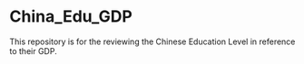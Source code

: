# China_Edu_GDP
This repository is for the reviewing the Chinese Education Level in reference to their GDP.
